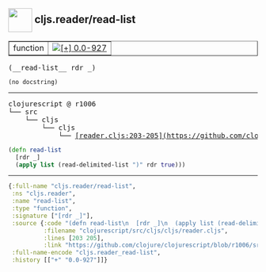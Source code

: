 ## <img width="48px" valign="middle" src="http://i.imgur.com/Hi20huC.png"> cljs.reader/read-list

 <table border="1">
<tr>
<td>function</td>
<td><a href="https://github.com/cljsinfo/api-refs/tree/0.0-927"><img valign="middle" alt="[+] 0.0-927" src="https://img.shields.io/badge/+-0.0--927-lightgrey.svg"></a> </td>
</tr>
</table>

 <samp>
(__read-list__ rdr _)<br>
</samp>

```
(no docstring)
```

---

 <pre>
clojurescript @ r1006
└── src
    └── cljs
        └── cljs
            └── <ins>[reader.cljs:203-205](https://github.com/clojure/clojurescript/blob/r1006/src/cljs/cljs/reader.cljs#L203-L205)</ins>
</pre>

```clj
(defn read-list
  [rdr _]
  (apply list (read-delimited-list ")" rdr true)))
```


---

```clj
{:full-name "cljs.reader/read-list",
 :ns "cljs.reader",
 :name "read-list",
 :type "function",
 :signature ["[rdr _]"],
 :source {:code "(defn read-list\n  [rdr _]\n  (apply list (read-delimited-list \")\" rdr true)))",
          :filename "clojurescript/src/cljs/cljs/reader.cljs",
          :lines [203 205],
          :link "https://github.com/clojure/clojurescript/blob/r1006/src/cljs/cljs/reader.cljs#L203-L205"},
 :full-name-encode "cljs.reader_read-list",
 :history [["+" "0.0-927"]]}

```
